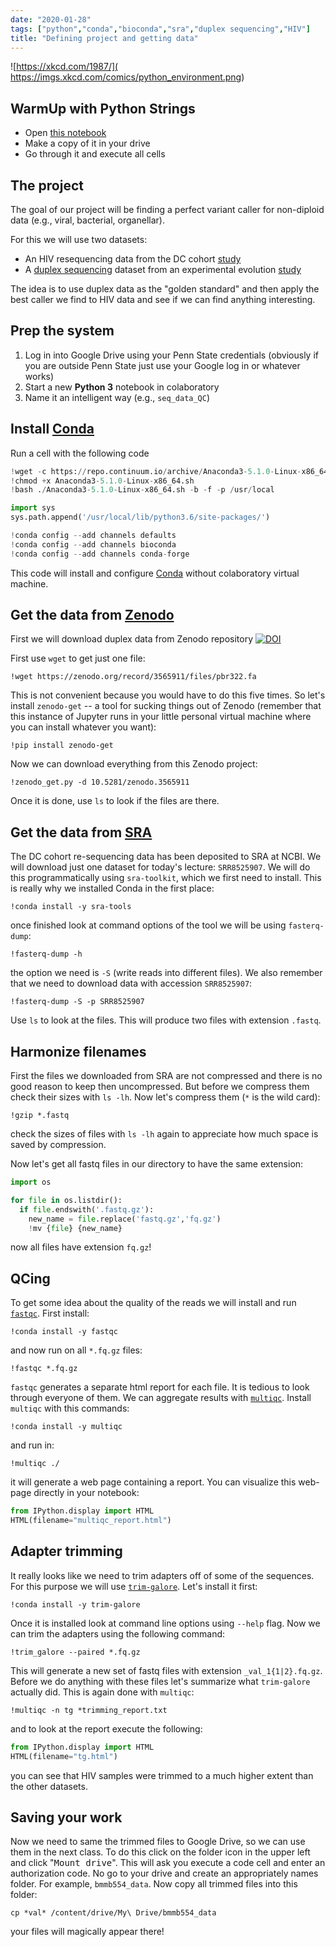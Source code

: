 ```yaml
---
date: "2020-01-28"
tags: ["python","conda","bioconda","sra","duplex sequencing","HIV"]
title: "Defining project and getting data"
---
```


![https://xkcd.com/1987/]( https://imgs.xkcd.com/comics/python_environment.png)

## WarmUp with Python Strings

 - Open [this notebook](https://drive.google.com/file/d/18IEkP6FF6KH-ftONzrpF9yuzxY0j0mC7/view?usp=sharing)
 - Make a copy of it in your drive
 - Go through it and execute all cells


## The project

The goal of our project will be finding a perfect variant caller for non-diploid data (e.g., viral, bacterial, organellar).

For this we will use two datasets:

 - An HIV resequencing data from the DC cohort [study](https://doi.org/10.1371/journal.pone.0214820)
 - A [duplex sequencing](https://www.pnas.org/content/109/36/14508.long) dataset from an experimental evolution [study](https://doi.org/10.1093/gbe/evz197)

 The idea is to use duplex data as the "golden standard" and then apply the best caller we find to HIV data and see if we can find anything interesting.

## Prep the system

 1. Log in into Google Drive using your Penn State credentials (obviously if you are outside Penn State just use your Google log in or whatever works)
 2. Start a new **Python 3** notebook in colaboratory
 3. Name it an intelligent way (e.g., `seq_data_QC`)

## Install [Conda](https://docs.conda.io/en/latest/)

Run a cell with the following code

 ```python
!wget -c https://repo.continuum.io/archive/Anaconda3-5.1.0-Linux-x86_64.sh
!chmod +x Anaconda3-5.1.0-Linux-x86_64.sh
!bash ./Anaconda3-5.1.0-Linux-x86_64.sh -b -f -p /usr/local

import sys
sys.path.append('/usr/local/lib/python3.6/site-packages/')

!conda config --add channels defaults
!conda config --add channels bioconda
!conda config --add channels conda-forge
```

This code will install and configure [Conda](https://docs.conda.io/en/latest/) without colaboratory virtual machine.

## Get the data from [Zenodo](https://zenodo.org/)

First we will download duplex data from Zenodo repository <a href="https://doi.org/10.5281/zenodo.3565911"><img src="https://zenodo.org/badge/DOI/10.5281/zenodo.3565911.svg" alt="DOI"></a>

First use `wget` to get just one file:

```
!wget https://zenodo.org/record/3565911/files/pbr322.fa
```

This is not convenient because you would have to do this five times. So let's install `zenodo-get` -- a tool for sucking things out of Zenodo (remember that this instance of Jupyter runs in your little personal virtual machine where you can install whatever you want):


```
!pip install zenodo-get
```

Now we can download everything from this Zenodo project:

```
!zenodo_get.py -d 10.5281/zenodo.3565911
```

Once it is done, use `ls` to look if the files are there.


## Get the data from [SRA](https://www.ncbi.nlm.nih.gov/sra)

The DC cohort re-sequencing data has been deposited to SRA at NCBI. We will download just one dataset for today's lecture: `SRR8525907`. We will do this programmatically using `sra-toolkit`, which we first need to install. This is really why we installed Conda in the first place:

```
!conda install -y sra-tools
```

once finished look at command options of the tool we will be using `fasterq-dump`:

```
!fasterq-dump -h
```

the option we need is `-S` (write reads into different files). We also remember that we need to download data with accession `SRR8525907`:

```
!fasterq-dump -S -p SRR8525907
```

Use `ls` to look at the files. This will produce two files with extension `.fastq`. 

## Harmonize filenames

First the files we downloaded from SRA are not compressed and there is no good reason to keep then uncompressed. But before we compress them check their sizes with `ls -lh`. Now let's compress them (`*` is the wild card):


```
!gzip *.fastq
```

check the sizes of files with `ls -lh` again to appreciate how much space is saved by compression.

Now let's get all fastq files in our directory to have the same extension:

```python
import os

for file in os.listdir():
  if file.endswith('.fastq.gz'):
    new_name = file.replace('fastq.gz','fq.gz')
    !mv {file} {new_name}
```


now all files have extension `fq.gz`!

## QCing

To get some idea about the quality of the reads we will install and run [`fastqc`](http://www.bioinformatics.babraham.ac.uk/projects/fastqc/). First install:

```
!conda install -y fastqc
```

and now run on all `*.fq.gz` files:

```
!fastqc *.fq.gz
```

`fastqc` generates a separate html report for each file. It is tedious to look through everyone of them. We can aggregate results with [`multiqc`](https://multiqc.info/). Install `multiqc` with this commands:


```
!conda install -y multiqc
```

and run in:

```
!multiqc ./
```

it will generate a web page containing a report. You can visualize this web-page directly in your notebook:


```python
from IPython.display import HTML
HTML(filename="multiqc_report.html")
```

## Adapter trimming

It really looks like we need to trim adapters off of some of the sequences. For this purpose we will use [`trim-galore`](http://www.bioinformatics.babraham.ac.uk/projects/trim_galore/). Let's install it first:

```
!conda install -y trim-galore
``` 

Once it is installed look at command line options using `--help` flag. Now we can trim the adapters using the following command:

```
!trim_galore --paired *.fq.gz
```

This will generate a new set of fastq files with extension `_val_1{1|2}.fq.gz`. Before we do anything with these files let's summarize what `trim-galore` actually did. This is again done with `multiqc`:

```
!multiqc -n tg *trimming_report.txt
```

and to look at the report execute the following:

```python
from IPython.display import HTML
HTML(filename="tg.html")
```

you can see that HIV samples were trimmed to a much higher extent than the other datasets. 

## Saving your work

Now we need to same the trimmed files to Google Drive, so we can use them in the next class. To do this click on the folder icon in the upper left and click "<kbd>Mount drive</kbd>". This will ask you execute a code cell and enter an authorization code. No go to your drive and create an appropriately names folder. For example, `bmmb554_data`. Now copy all trimmed files into this folder:

```
cp *val* /content/drive/My\ Drive/bmmb554_data
```

your files will magically appear there!


